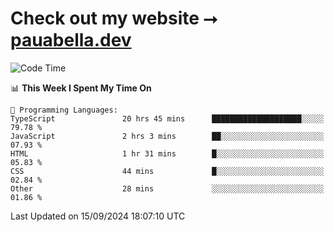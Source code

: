 # Check out my website ⭢ [pauabella.dev](https://pauabella.dev)

<!--START_SECTION:waka-->
![Code Time](http://img.shields.io/badge/Code%20Time-3%2C725%20hrs%2055%20mins-blue)

📊 **This Week I Spent My Time On** 

```text
💬 Programming Languages: 
TypeScript               20 hrs 45 mins      ████████████████████░░░░░   79.78 % 
JavaScript               2 hrs 3 mins        ██░░░░░░░░░░░░░░░░░░░░░░░   07.93 % 
HTML                     1 hr 31 mins        █░░░░░░░░░░░░░░░░░░░░░░░░   05.83 % 
CSS                      44 mins             █░░░░░░░░░░░░░░░░░░░░░░░░   02.84 % 
Other                    28 mins             ░░░░░░░░░░░░░░░░░░░░░░░░░   01.86 % 
```


 Last Updated on 15/09/2024 18:07:10 UTC
<!--END_SECTION:waka-->
